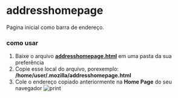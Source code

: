 # addresshomepage
Pagina inicial como barra de endereço.
### como usar
1. Baixe o arquivo **[addresshomepage.html]()** em uma pasta da sua preferência
2. Copie esse local do arquivo, porexemplo: **/home/user/.mozilla/addresshomepage.html**
3. Cole o endereço copiado anteriormente na **Home Page** do seu navegador
![print](https://github.com/proxlu/addresshomepage/assets/105125779/1e2f8732-0f1b-4903-8649-d401d645153f)
